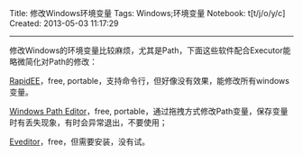 Title: 修改Windows环境变量
Tags: Windows;环境变量
Notebook: t[t/j/o/y/c]
Created: 2013-05-03 11:17:29

------

修改Windows的环境变量比较麻烦，尤其是Path，下面这些软件配合Executor能略微简化对Path的修改：

 

[RapidEE](http://www.rapidee.com/)，free, portable，支持命令行，但好像没有效果，能修改所有windows变量。

 

[Windows Path Editor](http://rix0rrr.github.io/WindowsPathEditor/)，free, portable，通过拖拽方式修改Path变量，保存变量时有丢失现象，有时会异常退出，不要使用；

 

[Eveditor](http://eveditor.com/)，free，但需要安装，没有试。